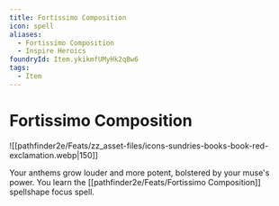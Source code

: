 ```yaml
---
title: Fortissimo Composition
icon: spell
aliases:
  - Fortissimo Composition
  - Inspire Heroics
foundryId: Item.ykikmfUMyHk2qBw6
tags:
  - Item
---
```


# Fortissimo Composition
![[pathfinder2e/Feats/zz_asset-files/icons-sundries-books-book-red-exclamation.webp|150]]

Your anthems grow louder and more potent, bolstered by your muse's power. You learn the [[pathfinder2e/Feats/Fortissimo Composition]] spellshape focus spell.
